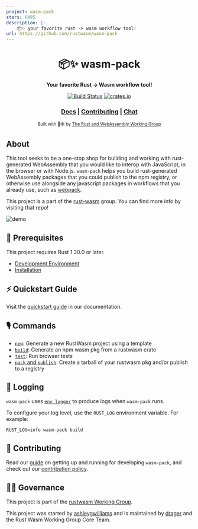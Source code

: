 ```yaml
---
project: wasm-pack
stars: 6495
description: |-
    📦✨ your favorite rust -> wasm workflow tool!
url: https://github.com/rustwasm/wasm-pack
---
```


<div align="center">

  <h1>📦✨  wasm-pack</h1>

  <p>
    <strong>Your favorite Rust → Wasm workflow tool!</strong>
  </p>

  <p>
    <a href="https://github.com/rustwasm/wasm-pack/actions/workflows/test.yml"><img alt="Build Status" src="https://github.com/rustwasm/wasm-pack/actions/workflows/test.yml/badge.svg?branch=master"/></a>
    <a href="https://crates.io/crates/wasm-pack"><img alt="crates.io" src="https://img.shields.io/crates/v/wasm-pack"/></a>
  </p>

  <h3>
    <a href="https://rustwasm.github.io/docs/wasm-pack/">Docs</a>
    <span> | </span>
    <a href="https://github.com/rustwasm/wasm-pack/blob/master/CONTRIBUTING.md">Contributing</a>
    <span> | </span>
    <a href="https://discordapp.com/channels/442252698964721669/443151097398296587">Chat</a>
  </h3>

<sub>Built with 🦀🕸 by <a href="https://rustwasm.github.io/">The Rust and WebAssembly Working Group</a></sub>

</div>

## About

This tool seeks to be a one-stop shop for building and working with rust-
generated WebAssembly that you would like to interop with JavaScript, in the
browser or with Node.js. `wasm-pack` helps you build rust-generated
WebAssembly packages that you could publish to the npm registry, or otherwise use
alongside any javascript packages in workflows that you already use, such as [webpack].

[bundler-support]: https://github.com/rustwasm/team/blob/master/goals/bundler-integration.md#details
[webpack]: https://webpack.js.org/

This project is a part of the [rust-wasm] group. You can find more info by
visiting that repo!

[rust-wasm]: https://github.com/rustwasm/team

![demo](demo.gif)

## 🔮 Prerequisites

This project requires Rust 1.30.0 or later.

- [Development Environment](https://rustwasm.github.io/wasm-pack/book/prerequisites/index.html)
- [Installation](https://rustwasm.github.io/wasm-pack/installer)

## ⚡ Quickstart Guide

Visit the [quickstart guide] in our documentation.

[quickstart guide]: https://rustwasm.github.io/wasm-pack/book/quickstart.html

## 🎙️ Commands

- [`new`](https://rustwasm.github.io/wasm-pack/book/commands/new.html): Generate a new RustWasm project using a template
- [`build`](https://rustwasm.github.io/wasm-pack/book/commands/build.html): Generate an npm wasm pkg from a rustwasm crate
- [`test`](https://rustwasm.github.io/wasm-pack/book/commands/test.html): Run browser tests
- [`pack` and `publish`](https://rustwasm.github.io/wasm-pack/book/commands/pack-and-publish.html): Create a tarball of your rustwasm pkg and/or publish to a registry

## 📝 Logging

`wasm-pack` uses [`env_logger`] to produce logs when `wasm-pack` runs.

To configure your log level, use the `RUST_LOG` environment variable. For example:

```
RUST_LOG=info wasm-pack build
```

[`env_logger`]: https://crates.io/crates/env_logger

## 👯 Contributing

Read our [guide] on getting up and running for developing `wasm-pack`, and
check out our [contribution policy].

[guide]: https://rustwasm.github.io/wasm-pack/book/contributing.html
[contribution policy]: CONTRIBUTING.md

## 🤹‍♀️ Governance

This project is part of the [rustwasm Working Group].

This project was started by [ashleygwilliams] and is maintained by [drager] and the Rust Wasm Working Group Core Team.

[ashleygwilliams]: https://github.com/ashleygwilliams
[drager]: https://github.com/drager
[rustwasm working group]: https://github.com/rustwasm/team

